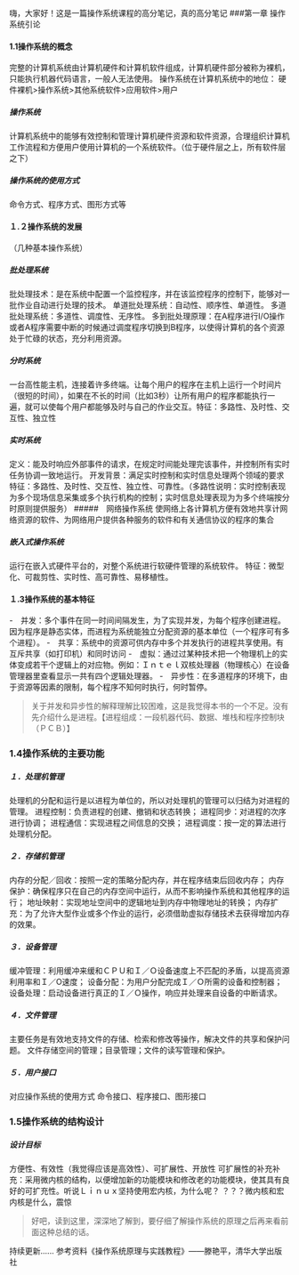 嗨，大家好！这是一篇操作系统课程的高分笔记，真的高分笔记
###第一章 操作系统引论
#### 1.1操作系统的概念
完整的计算机系统由计算机硬件和计算机软件组成，计算机硬件部分被称为裸机，只能执行机器代码语言，一般人无法使用。
操作系统在计算机系统中的地位：
硬件裸机>操作系统>其他系统软件>应用软件>用户
 ##### 操作系统
计算机系统中的能够有效控制和管理计算机硬件资源和软件资源，合理组织计算机工作流程和方便用户使用计算机的一个系统软件。（位于硬件层之上，所有软件层之下）
##### 操作系统的使用方式
命令方式、程序方式、图形方式等
#### １.２操作系统的发展
（几种基本操作系统）
##### 批处理系统
批处理技术：是在系统中配置一个监控程序，并在该监控程序的控制下，能够对一批作业自动进行处理的技术。
单道批处理系统：自动性、顺序性、单道性。
多道批处理系统：多道性、调度性、无序性。
多到批处理原理：在A程序进行I/O操作或者A程序需要中断的时候通过调度程序切换到B程序，以使得计算机的各个资源处于忙碌的状态，充分利用资源。
##### 分时系统
一台高性能主机，连接着许多终端。让每个用户的程序在主机上运行一个时间片（很短的时间），如果在不长的时间（比如3秒）让所有用户的程序都能执行一遍，就可以使每个用户都能够及时与自己的作业交互。特征：多路性、及时性、交互性、独立性
##### 实时系统
定义：能及时响应外部事件的请求，在规定时间能处理完该事件，并控制所有实时任务协调一致地运行。
开发背景：满足实时控制和实时信息处理两个领域的要求
特征：多路性、及时性、交互性、独立性、可靠性。（多路性说明：实时控制表现为多个现场信息采集或多个执行机构的控制；实时信息处理表现为为多个终端按分时原则提供服务）
#####　网络操作系统
使网络上各计算机方便有效地共享计网络资源的软件、为网络用户提供各种服务的软件和有关通信协议的程序的集合
##### 嵌入式操作系统
运行在嵌入式硬件平台的，对整个系统进行软硬件管理的系统软件。
特征：微型化、可裁剪性、实时性、高可靠性、易移植性。
#### １.3操作系统的基本特征
-　并发：多个事件在同一时间间隔发生，为了实现并发，为每个程序创建进程。因为程序是静态实体，而进程为系统能独立分配资源的基本单位（一个程序可有多个进程）。
-　共享：系统中的资源可供内存中多个并发执行的进程共享使用。有互斥共享（如打印机）和同时访问
-　虚拟：通过过某种技术把一个物理机上的实体变成若干个逻辑上的对应物。例如：Ｉｎｔｅｌ双核处理器（物理核心）在设备管理器里查看显示一共有四个逻辑处理器。
-　异步性：在多道程序的环境下，由于资源等因素的限制，每个程序不知何时执行，何时暂停。
> 关于并发和异步性的解释理解比较困难，这是我觉得本书的一个不足。没有先介绍什么是进程。【进程组成：一段机器代码、数据、堆栈和程序控制块（ＰＣＢ）】

### 1.4操作系统的主要功能
##### １．处理机管理
处理机的分配和运行是以进程为单位的，所以对处理机的管理可以归结为对进程的管理。
进程控制：负责进程的创建、撤销和状态转换；
进程同步：对进程的次序进行协调；
进程通信：实现进程之间信息的交换；
进程调度：按一定的算法进行处理机分配。
##### ２．存储机管理
内存的分配／回收：按照一定的策略分配内存，并在程序结束后回收内存；
内存保护：确保程序只在自己的内存空间中运行，从而不影响操作系统和其他程序的运行；
地址映射：实现地址空间中的逻辑地址到内存中物理地址的转换；
内存扩充：为了允许大型作业或多个作业的运行，必须借助虚拟存储技术去获得增加内存的效果。
##### ３．设备管理
缓冲管理：利用缓冲来缓和ＣＰＵ和Ｉ／Ｏ设备速度上不匹配的矛盾，以提高资源利用率和Ｉ／O速度；
设备分配：为用户分配完成Ｉ／Ｏ所需的设备和控制器；
设备处理：启动设备进行真正的Ｉ／Ｏ操作，响应并处理来自设备的中断请求。
##### ４．文件管理
主要任务是有效地支持文件的存储、检索和修改等操作，解决文件的共享和保护问题。
文件存储空间的管理；目录管理；文件的读写管理和保护。
##### ５．用户接口
对应操作系统的使用方式
命令接口、程序接口、图形接口
### 1.5操作系统的结构设计
##### 设计目标
方便性、有效性（我觉得应该是高效性）、可扩展性、开放性
可扩展性的补充补充：采用微内核的结构，以便增加新的功能模块和修改老的功能模块，使其具有良好的可扩充性。听说Ｌｉｎｕｘ坚持使用宏内核，为什么呢？
？？？微内核和宏内核是什么，震惊
> 好吧，读到这里，深深地了解到，要仔细了解操作系统的原理之后再来看前面这种总结的话。

持续更新......
参考资料《操作系统原理与实践教程》——滕艳平，清华大学出版社
